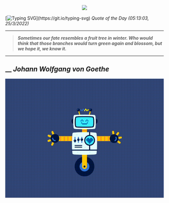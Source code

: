 <p align='center'><img src='https://komarev.com/ghpvc/?username=hungpurdie&label=Total+Vistors&color=brightgreen&style=plastic'></p> 


 [![Typing SVG](https://readme-typing-svg.herokuapp.com?font=Press+Start+2P&color=C2F784&size=35&width=900&height=100&lines=Hello+World%2C+I'm+Hung+!)](https://git.io/typing-svg) 
 _Quote of the Day (05:13:03, 25/3/2022)_
___
>**_Sometimes our fate resembles a fruit tree in winter. Who would think that those branches would turn green again and blossom, but we hope it, we know it._**
___
## __ **_Johann Wolfgang von Goethe_** 
<p align="center"><img src="src/assets/images/robot-dancing-dribble.gif"/></p>